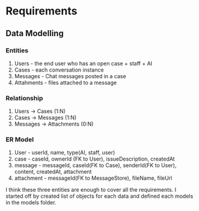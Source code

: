 # Requirements

## Data Modelling
### Entities
1. Users - the end user who has an open case + staff + AI
2. Cases - each conversation instance
3. Messages - Chat messages posted in a case
4. Attahments - files attached to a message

### Relationship
1. Users -> Cases (1:N)
2. Cases -> Messages (1:N)
3. Messages -> Attachments (0:N)

### ER Model
1. User - userId, name, type(AI, staff, user)
2. case - caseId, ownerId (FK to User), issueDescription, createdAt
3. message - messageId, caseId(FK to Case), senderId(FK to User), content, createdAt, attachment
4. attachment - messageId(FK to MessageStore), fileName, fileUrl

I think these three entities are enough to cover all the requirements. I started off by created list of objects for each data and defined each models in the models folder.




